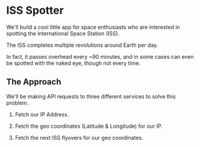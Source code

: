 # ISS Spotter

We'll build a cool little app for space enthusiasts who are interested in spotting the International Space Station (ISS). 

The ISS completes multiple revolutions around Earth per day. 

In fact, it passes overhead every ~90 minutes, and in some cases can even be spotted with the naked eye, though not every time.

## The Approach
We'll be making API requests to three different services to solve this problem.

  1. Fetch our IP Address.

  2. Fetch the geo coordinates (Latitude & Longitude) for our IP.

  3. Fetch the next ISS flyovers for our geo coordinates.